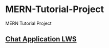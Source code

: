 # MERN-Tutorial-Project
MERN Tutorial Project

## [Chat Application LWS](https://github.com/Mdromi/MERN-Tutorial-Project/tree/main/chat-application-lws)
